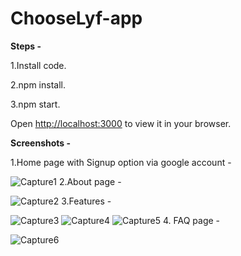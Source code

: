 # ChooseLyf-app
<b>Steps -</b>

1.Install code.

2.npm install.

3.npm start.

Open [http://localhost:3000](http://localhost:3000) to view it in your browser.

<b>Screenshots - </b>

1.Home page with Signup option via google account - 

![Capture1](https://github.com/Nitnawarerutika/ChooseLyf-app/assets/130966188/e75582ab-8448-4f93-a6f0-5dc9d9e66604)
2.About page -

![Capture2](https://github.com/Nitnawarerutika/ChooseLyf-app/assets/130966188/95fcb3a3-a074-4158-801e-5cad7950ed01)
3.Features - 

![Capture3](https://github.com/Nitnawarerutika/ChooseLyf-app/assets/130966188/921e4b43-f9ea-49c4-8663-69316b0e6361)
![Capture4](https://github.com/Nitnawarerutika/ChooseLyf-app/assets/130966188/414b2054-c9de-4c3e-a063-36374b4a3b1e)
![Capture5](https://github.com/Nitnawarerutika/ChooseLyf-app/assets/130966188/72ccdc13-3a62-403e-93b3-90ba59de7a25)
4. FAQ page - 

![Capture6](https://github.com/Nitnawarerutika/ChooseLyf-app/assets/130966188/793898f7-cb3b-41f5-845a-db7946500dc8)
